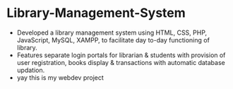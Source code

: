 # Library-Management-System
- Developed a library management system using HTML, CSS, PHP, JavaScript, MySQL, XAMPP, to facilitate day to-day functioning of library.
- Features separate login portals for librarian & students with provision of user registration, books display & transactions with automatic database updation.
- yay this is my webdev project
